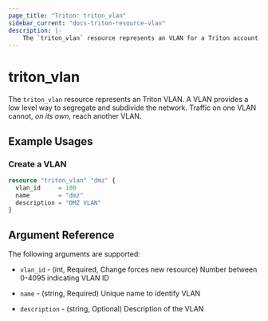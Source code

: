 ```yaml
---
page_title: "Triton: triton_vlan"
sidebar_current: "docs-triton-resource-vlan"
description: |-
    The `triton_vlan` resource represents an VLAN for a Triton account.
---
```


# triton\_vlan

The `triton_vlan` resource represents an Triton VLAN. A VLAN provides a low level way to segregate and subdivide the network. Traffic on one VLAN cannot, *on its own*, reach another VLAN.

## Example Usages

### Create a VLAN

```terraform
resource "triton_vlan" "dmz" {
  vlan_id     = 100
  name        = "dmz"
  description = "DMZ VLAN"
}
```

## Argument Reference

The following arguments are supported:

* `vlan_id` - (int, Required, Change forces new resource) Number between 0-4095 indicating VLAN ID

* `name` - (string, Required) Unique name to identify VLAN

* `description` - (string, Optional) Description of the VLAN
